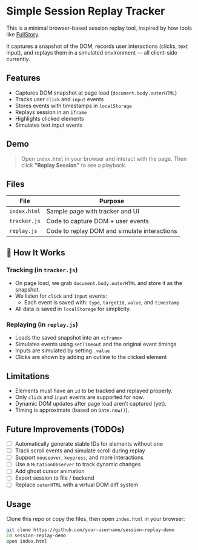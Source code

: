 # Simple Session Replay Tracker

This is a minimal browser-based session replay tool, inspired by how tools like [FullStory](https://www.fullstory.com/).

It captures a snapshot of the DOM, records user interactions (clicks, text input), and replays them in a simulated environment — all client-side currently.

## Features

- Captures DOM snapshot at page load (`document.body.outerHTML`)
- Tracks user `click` and `input` events
- Stores events with timestamps in `localStorage`
- Replays session in an `iframe`
- Highlights clicked elements
- Simulates text input events

## Demo

> Open `index.html` in your browser and interact with the page. Then click **"Replay Session"** to see a playback.

##  Files

| File | Purpose |
|------|---------|
| `index.html` | Sample page with tracker and UI |
| `tracker.js` | Code to capture DOM + user events |
| `replay.js` | Code to replay DOM and simulate interactions |

## 🧠 How It Works

### Tracking (in `tracker.js`)
- On page load, we grab `document.body.outerHTML` and store it as the snapshot.
- We listen for `click` and `input` events:
  - Each event is saved with: `type`, `targetId`, `value`, and `timestamp`
- All data is saved in `localStorage` for simplicity.

### Replaying (in `replay.js`)
- Loads the saved snapshot into an `<iframe>`
- Simulates events using `setTimeout` and the original event timings
- Inputs are simulated by setting `.value`
- Clicks are shown by adding an outline to the clicked element

## Limitations

- Elements must have an `id` to be tracked and replayed properly.
- Only `click` and `input` events are supported for now.
- Dynamic DOM updates after page load aren’t captured (yet).
- Timing is approximate (based on `Date.now()`).

## Future Improvements (TODOs)

- [ ] Automatically generate stable IDs for elements without one
- [ ] Track scroll events and simulate scroll during replay
- [ ] Support `mouseover`, `keypress`, and more interactions
- [ ] Use a `MutationObserver` to track dynamic changes
- [ ] Add ghost cursor animation
- [ ] Export session to file / backend
- [ ] Replace `outerHTML` with a virtual DOM diff system

## Usage

Clone this repo or copy the files, then open `index.html` in your browser:

```bash
git clone https://github.com/your-username/session-replay-demo
cd session-replay-demo
open index.html

